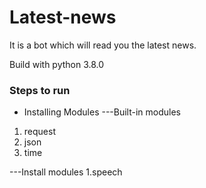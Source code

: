 # Latest-news
It is a bot which will read you the latest news.

Build with python 3.8.0


### Steps to run

- Installing Modules
---Built-in modules
1. request
2. json
3. time

---Install modules
1.speech


